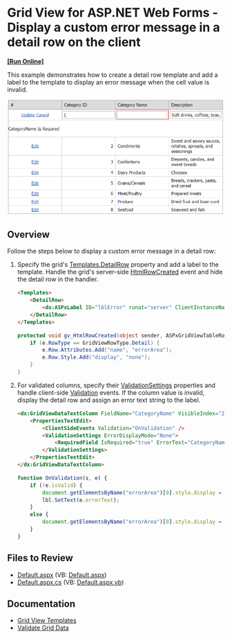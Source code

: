 # Grid View for ASP.NET Web Forms - Display a custom error message in a detail row on the client
<!-- run online -->
**[[Run Online]](https://codecentral.devexpress.com/e4922/)**
<!-- run online end -->

This example demonstrates how to create a detail row template and add a label to the template to display an error message when the cell value is invalid.

![Custom error message](customErrorMessage.png)

## Overview

Follow the steps below to display a custom error message in a detail row:

1. Specify the grid's [Templates.DetailRow](https://docs.devexpress.com/AspNet/DevExpress.Web.GridViewTemplates.DetailRow) property and add a label to the template. Handle the grid's server-side [HtmlRowCreated](https://docs.devexpress.com/AspNet/DevExpress.Web.ASPxGridView.HtmlRowCreated) event and hide the detail row in the handler.

    ```aspx
    <Templates>
        <DetailRow>
            <dx:ASPxLabel ID="lblError" runat="server" ClientInstanceName="lbl"></dx:ASPxLabel>
        </DetailRow>
    </Templates>
    ```

    ```csharp
    protected void gv_HtmlRowCreated(object sender, ASPxGridViewTableRowEventArgs e) {
        if (e.RowType == GridViewRowType.Detail) {
            e.Row.Attributes.Add("name", "errorArea");
            e.Row.Style.Add("display", "none");
        }
    }
    ```

2. For validated columns, specify their [ValidationSettings](https://docs.devexpress.com/AspNet/DevExpress.Web.EditProperties.ValidationSettings) properties and handle client-side [Validation](https://docs.devexpress.com/AspNet/js-ASPxClientEdit.Validation) events. If the column value is invalid, display the detail row and assign an error text string to the label.

    ```aspx
    <dx:GridViewDataTextColumn FieldName="CategoryName" VisibleIndex="2">
        <PropertiesTextEdit>
            <ClientSideEvents Validation="OnValidation" />
            <ValidationSettings ErrorDisplayMode="None">
                <RequiredField IsRequired="true" ErrorText="CategoryName Is Required" />
            </ValidationSettings>
        </PropertiesTextEdit>
    </dx:GridViewDataTextColumn>
    ```

    ```js
    function OnValidation(s, e) {
        if (!e.isValid) {
            document.getElementsByName("errorArea")[0].style.display = "table-row";
            lbl.SetText(e.errorText);
        }
        else {
            document.getElementsByName("errorArea")[0].style.display = "none";
        }
    }
    ```

## Files to Review

* [Default.aspx](./CS/WebSite/Default.aspx) (VB: [Default.aspx](./VB/WebSite/Default.aspx))
* [Default.aspx.cs](./CS/WebSite/Default.aspx.cs) (VB: [Default.aspx.vb](./VB/WebSite/Default.aspx.vb))

## Documentation

* [Grid View Templates](https://docs.devexpress.com/AspNet/3718/components/grid-view/concepts/templates)
* [Validate Grid Data](https://docs.devexpress.com/AspNet/3747/components/grid-view/concepts/edit-data/validate-grid-data)
